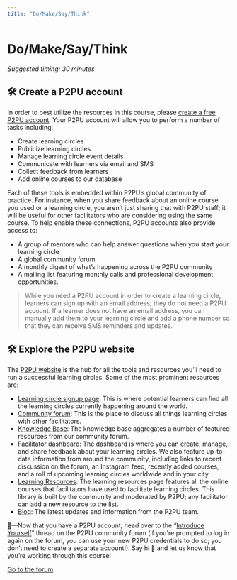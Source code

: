 ```yaml
---
title: "Do/Make/Say/Think"
---
```

# Do/Make/Say/Think

*Suggested timing: 30 minutes* 
## 🛠️ Create a P2PU account 
In order to best utilize the resources in this course, please <a href="https://learningcircles.p2pu.org/en/accounts/register/?next=/en/login_redirect/" target="_blank">create a free P2PU account</a>. Your P2PU account will allow you to perform a number of tasks including:
- Create learning circles
- Publicize learning circles
- Manage learning circle event details
- Communicate with learners via email and SMS
- Collect feedback from learners
- Add online courses to our database


Each of these tools is embedded within P2PU’s global community of practice. For instance, when you share feedback about an online course you used or a learning circle, you aren’t just sharing that with P2PU staff; it will be useful for other facilitators who are considering using the same course. To help enable these connections, P2PU accounts also provide access to:
- A group of mentors who can help answer questions when you start your learning circle
- A global community forum
- A monthly digest of what’s happening across the P2PU community
- A mailing list featuring monthly calls and professional development opportunities.


> While you need a P2PU account in order to create a learning circle, learners can sign up with an email address; they do not need a P2PU account. If a learner does not have an email address, you can manually add them to your learning circle and add a phone number so that they can receive SMS reminders and updates.

## 🛠️ Explore the P2PU website
The [P2PU website](https://www.p2pu.org/en/) is the hub for all the tools and resources you’ll need to run a successful learning circles. Some of the most prominent resources are:
- [Learning circle signup page](http://p2pu.org/learning-circles): This is where potential learners can find all the learning circles currently happening around the world.
- [Community forum](http://community.p2pu.org/): This is the place to discuss all things learning circles with other facilitators.
- [Knowledge Base](https://docs.p2pu.org/): The knowledge base aggregates a number of featured resources from our community forum. 
- <a href="https://learningcircles.p2pu.org/en/" target="_blank">Facilitator dashboard</a>: The dashboard is where you can create, manage, and share feedback about your learning circles. We also feature up-to-date information from around the community, including links to recent discussion on the forum, an Instagram feed, recently added courses, and a roll of upcoming learning circles worldwide and in your city.
- [Learning Resources](https://www.p2pu.org/en/learning-resources/): The learning resources page features all the online courses that facilitators have used to facilitate learning circles. This library is built by the community and moderated by P2PU; any facilitator can add a new resource to the list. 
- [Blog](https://info.p2pu.org/): The latest updates and information from the P2PU team.


🧶—Now that you have a P2PU account, head over to the “<a href="https://community.p2pu.org/t/introduce-yourself/1571/269" target="_blank">Introduce Yourself</a>” thread on the P2PU community forum (if you're prompted to log in again on the forum, you can use your new P2PU credentials to do so; you don’t need to create a separate account!). Say hi 👋 and let us know that you’re working through this course! 

<p class="text-center"><a class="btn btn-primary" href="https://community.p2pu.org/t/introduce-yourself/1571/269">Go to the forum</a></p>
